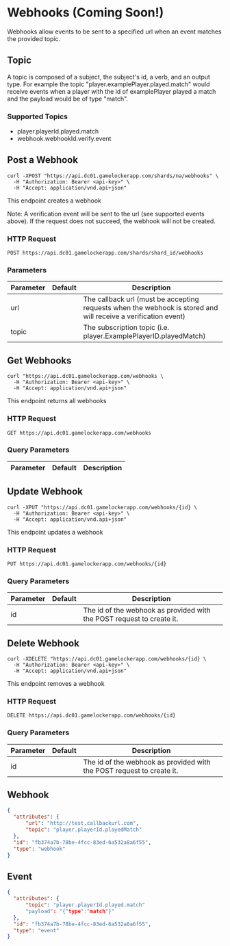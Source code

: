 # Webhooks (Coming Soon!)

Webhooks allow events to be sent to a specified url when an event matches the provided topic.

## Topic

A topic is composed of a subject, the subject's id, a verb, and an output type. For example the topic "player.examplePlayer.played.match" would receive events when a player with the id of examplePlayer played a match and the payload would be of type "match".

### Supported Topics

- player.playerId.played.match
- webhook.webhookId.verify.event

## Post a Webhook

```shell
curl -XPOST "https://api.dc01.gamelockerapp.com/shards/na/webhooks" \
  -H "Authorization: Bearer <api-key>" \
  -H "Accept: application/vnd.api+json"
```

This endpoint creates a webhook

Note: A verification event will be sent to the url (see supported events above). If the request does not succeed, the webhook will not be created.

### HTTP Request

`POST https://api.dc01.gamelockerapp.com/shards/shard_id/webhooks`

### Parameters

Parameter | Default | Description
--------- | ------- | -----------
url       |         | The callback url (must be accepting requests when the webhook is stored and will receive a verification event)
topic     |         | The subscription topic (i.e. player.ExamplePlayerID.playedMatch)

## Get Webhooks

```shell
curl "https://api.dc01.gamelockerapp.com/webhooks \
  -H "Authorization: Bearer <api-key>" \
  -H "Accept: application/vnd.api+json"
```

This endpoint returns all webhooks

### HTTP Request

`GET https://api.dc01.gamelockerapp.com/webhooks`

### Query Parameters

Parameter | Default | Description
--------- | ------- | -----------

## Update Webhook

```shell
curl -XPUT "https://api.dc01.gamelockerapp.com/webhooks/{id} \
  -H "Authorization: Bearer <api-key>" \
  -H "Accept: application/vnd.api+json"
```

This endpoint updates a webhook

### HTTP Request

`PUT https://api.dc01.gamelockerapp.com/webhooks/{id}`

### Query Parameters

Parameter | Default | Description
--------- | ------- | -----------
id        |         | The id of the webhook as provided with the POST request to create it.

## Delete Webhook

```shell
curl -XDELETE "https://api.dc01.gamelockerapp.com/webhooks/{id} \
  -H "Authorization: Bearer <api-key>" \
  -H "Accept: application/vnd.api+json"
```

This endpoint removes a webhook

### HTTP Request

`DELETE https://api.dc01.gamelockerapp.com/webhooks/{id}`

### Query Parameters

Parameter | Default | Description
--------- | ------- | -----------
id        |         | The id of the webhook as provided with the POST request to create it.

## Webhook

```json
{
  "attributes": {
      "url": "http://test.callbackurl.com",
      "topic": "player.playerId.playedMatch"
  },
  "id": "fb374a7b-78be-4fcc-83ed-6a532a8a6f55",
  "type": "webhook"
}
```

## Event

```json
{
  "attributes": {
      "topic": "player.playerId.played.match"
      "payload": "{"type":"match"}"
  },
  "id": "fb374a7b-78be-4fcc-83ed-6a532a8a6f55",
  "type": "event"
}
```
